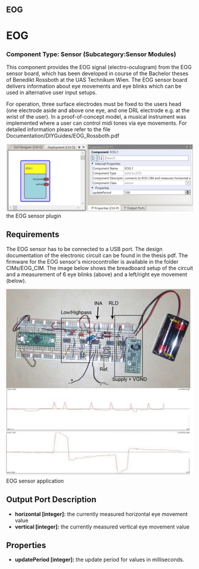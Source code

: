 ##

## EOG

# EOG

### Component Type: Sensor (Subcategory:Sensor Modules)

This component provides the EOG signal (electro-oculogram) from the EOG sensor board, which has been developed in course of the Bachelor theses of Benedikt Rossboth at the UAS Technikum Wien. The EOG sensor board delivers information about eye movements and eye blinks which can be used in alternative user input setups.

For operation, three surface electrodes must be fixed to the users head (one electrode aside and above one eye, and one DRL electrode e.g. at the wrist of the user). In a proof-of-concept model, a musical instrument was implemented where a user can control midi tones via eye movements. For detailed information please refer to the file Documentation/DIYGuides/EOG_Rossboth.pdf

![Screenshot: EOG plugin](./img/EOG.jpg "Screenshot: EOG plugin")  
the EOG sensor plugin

## Requirements

The EOG sensor has to be connected to a USB port. The design documentation of the electronic circuit can be found in the thesis pdf. The firmware for the EOG sensor's microcontroller is available in the folder CIMs/EOG_CIM. The image below shows the breadboard setup of the circuit and a measurement of 6 eye blinks (above) and a left/right eye movement (below).

![EOG sensor application](./img/EOGApplication.jpg "EOG sensor application")  
EOG sensor application

## Output Port Description

- **horizontal \[integer\]:** the currently measured horizontal eye movement value
- **vertical \[integer\]:** the currently measured vertical eye movement value

## Properties

- **updatePeriod \[integer\]:** the update period for values in milliseconds.
